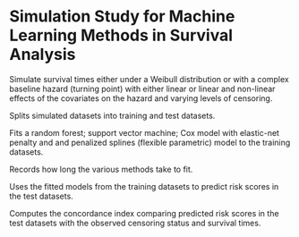 # Simulation Study for Machine Learning Methods in Survival Analysis

Simulate survival times either under a Weibull distribution or with a complex baseline hazard (turning point) with either linear or linear and non-linear effects of the covariates on the hazard and varying levels of censoring.

Splits simulated datasets into training and test datasets.

Fits a random forest; support vector machine; Cox model with elastic-net penalty and and penalized splines (flexible parametric) model to the training datasets.

Records how long the various methods take to fit.

Uses the fitted models from the training datasets to predict risk scores in the test datasets. 

Computes the concordance index comparing predicted risk scores in the test datasets with the observed censoring status and survival times.

